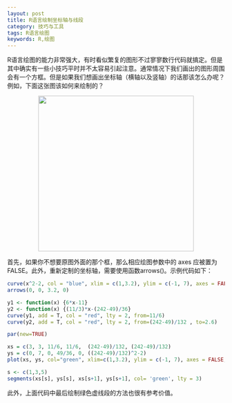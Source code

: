 ```yaml
---
layout: post
title: R语言绘制坐标轴与线段
category: 技巧与工具
tags: R语言绘图
keywords: R,绘图
---
```


R语言绘图的能力非常强大，有时看似繁复的图形不过寥寥数行代码就搞定。但是其中确实有一些小技巧平时并不太容易引起注意。通常情况下我们画出的图形周围会有一个方框。但是如果我们想画出坐标轴（横轴以及竖轴）的话那该怎么办呢？例如，下面这张图该如何来绘制的？

<p align="center">
<img src="https://fzuo.github.io/assets/img/excel/rplot01.png" width="360">
</p>

首先，如果你不想要原图外面的那个框，那么相应绘图参数中的 axes 应被置为FALSE。此外，重新定制的坐标轴，需要使用函数arrows()。示例代码如下：

```r
curve(x^2-2, col = "blue", xlim = c(1,3.2), ylim = c(-1, 7), axes = FALSE, xlab = '', ylab = '')
arrows(0, 0, 3.2, 0)

y1 <- function(x) {6*x-11}
y2 <- function(x) {(11/3)*x-(242-49)/36}
curve(y1, add = T, col = "red", lty = 2, from=11/6)
curve(y2, add = T, col = "red", lty = 2, from=(242-49)/132 , to=2.6)

par(new=TRUE)

xs = c(3, 3, 11/6, 11/6,  (242-49)/132, (242-49)/132)
ys = c(0, 7, 0, 49/36, 0, ((242-49)/132)^2-2)
plot(xs, ys, col="green", xlim=c(1,3.2), ylim = c(-1, 7), axes = FALSE, xlab = '', ylab = '')

s <- c(1,3,5)
segments(xs[s], ys[s], xs[s+1], ys[s+1], col= 'green', lty = 3)
```

此外，上面代码中最后绘制绿色虚线段的方法也很有参考价值。

